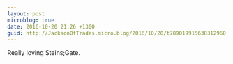 ```yaml
---
layout: post
microblog: true
date: 2016-10-20 21:26 +1300
guid: http://JacksonOfTrades.micro.blog/2016/10/20/t789019915638312960.html
---
```

Really loving Steins;Gate.

